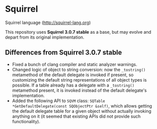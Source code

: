 # Squirrel
Squirrel language (http://squirrel-lang.org)

This repository uses **Squirrel 3.0.7 stable** as a base, but may evolve and depart from its original implementation.

## Differences from Squirrel 3.0.7 stable

- Fixed a bunch of clang compiler and static analyzer warnings.
- Changed logic of object to string conversion: now the `_tostring()` metamethod of the default delegate is invoked if present, so customizing the default string representations of all object types is possible. If a table already has a delegate with a `_tostring()` metamethod present, it is invoked instead of the default delegate's implementation.
- Added the following API to `SQVM` class: `SQTable *GetDefaultDelegate(const SQObjectPtr &self)`, which allows getting the default delegate table for a given object without actually invoking anything on it (it seemed that existing APIs did not provide such functionality). 

